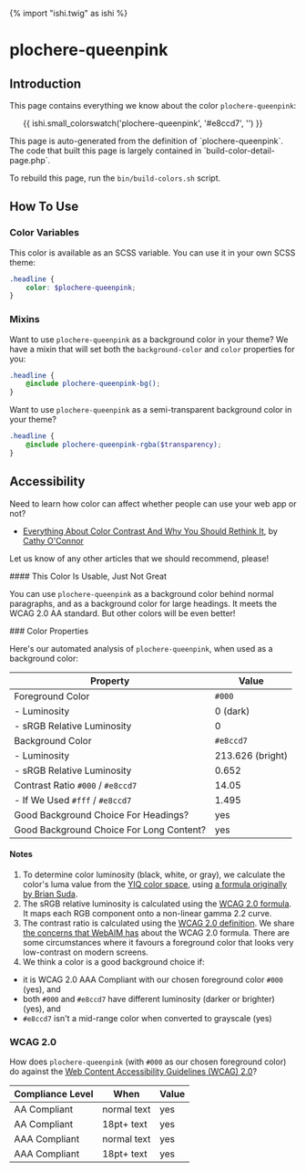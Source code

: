 {% import "ishi.twig" as ishi %}
# plochere-queenpink

## Introduction

This page contains everything we know about the color `plochere-queenpink`:

<div class="grid">
    <div class="cell">
        <div class="swatch">
            <ul>
                {{ ishi.small_colorswatch('plochere-queenpink', '#e8ccd7', '') }}
            </ul>
        </div>
    </div>
</div>

<div class="callout attention" markdown="1">
This page is auto-generated from the definition of `plochere-queenpink`. The code that built this page is largely contained in `build-color-detail-page.php`.

To rebuild this page, run the `bin/build-colors.sh` script.
</div>

## How To Use

### Color Variables

This color is available as an SCSS variable. You can use it in your own SCSS theme:

```scss
.headline {
    color: $plochere-queenpink;
}
```

### Mixins

Want to use `plochere-queenpink` as a background color in your theme? We have a mixin that will set both the `background-color` and `color` properties for you:

```scss
.headline {
    @include plochere-queenpink-bg();
}
```

Want to use `plochere-queenpink` as a semi-transparent background color in your theme?

```scss
.headline {
    @include plochere-queenpink-rgba($transparency);
}
```

## Accessibility

Need to learn how color can affect whether people can use your web app or not?

* [Everything About Color Contrast And Why You Should Rethink It](https://www.smashingmagazine.com/2014/10/color-contrast-tips-and-tools-for-accessibility/), by [Cathy O'Connor](http://www.twitter.com/cagocon)

Let us know of any other articles that we should recommend, please!
<div class="callout warning" markdown="1">
#### This Color Is Usable, Just Not Great

You can use `plochere-queenpink` as a background color behind normal paragraphs, and as a background color for large headings. It meets the WCAG 2.0 AA standard. But other colors will be even better!
</div>
### Color Properties

Here's our automated analysis of `plochere-queenpink`, when used as a background color:

Property | Value
---------|------
Foreground Color | `#000`
- Luminosity | 0 (dark)
- sRGB Relative Luminosity | 0
Background Color | `#e8ccd7`
- Luminosity | 213.626 (bright)
- sRGB Relative Luminosity | 0.652
Contrast Ratio `#000` / `#e8ccd7` | 14.05
- If We Used `#fff` / `#e8ccd7` | 1.495
Good Background Choice For Headings? | yes
Good Background Choice For Long Content? | yes

#### Notes

1. To determine color luminosity (black, white, or gray), we calculate the color's luma value from the [YIQ color space](https://en.wikipedia.org/wiki/YIQ), using [a formula originally by Brian Suda](https://24ways.org/2010/calculating-color-contrast/).
1. The sRGB relative luminosity is calculated using the [WCAG 2.0 formula](https://www.w3.org/TR/WCAG20/#relativeluminancedef). It maps each RGB component onto a non-linear gamma 2.2 curve.
1. The contrast ratio is calculated using the [WCAG 2.0 definition](https://www.w3.org/TR/2008/REC-WCAG20-20081211/#contrast-ratiodef). We share [the concerns that WebAIM has](http://webaim.org/blog/wcag-2-1-feedback/) about the WCAG 2.0 formula. There are some circumstances where it favours a foreground color that looks very low-contrast on modern screens.
1. We think a color is a good background choice if:
  - it is WCAG 2.0 AAA Compliant with our chosen foreground color `#000` (yes), and
  - both `#000` and `#e8ccd7` have different luminosity (darker or brighter) (yes), and
  - `#e8ccd7` isn't a mid-range color when converted to grayscale (yes)

### WCAG 2.0

How does `plochere-queenpink` (with `#000` as our chosen foreground color) do against the [Web Content Accessibility Guidelines (WCAG) 2.0](https://www.w3.org/TR/WCAG20/)?

Compliance Level | When | Value
-----------------|------|------
AA Compliant | normal text | yes
AA Compliant | 18pt+ text | yes
AAA Compliant | normal text | yes
AAA Compliant | 18pt+ text | yes